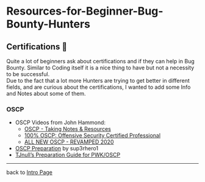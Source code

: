 # Resources-for-Beginner-Bug-Bounty-Hunters

## Certifications 📜

Quite a lot of beginners ask about certifications and if they can help in Bug Bounty. Similar to Coding itself it is a nice thing to have but not a necessity to be successful.<br>
Due to the fact that a lot more Hunters are trying to get better in different fields, and are curious about the certifications, I wanted to add some Info and Notes about some of them.
### OSCP
- OSCP Videos from John Hammond:
    - [OSCP - Taking Notes & Resources](https://www.youtube.com/watch?v=MQGozZzHUwQ)
    - [100% OSCP: Offensive Security Certified Professional](https://www.youtube.com/watch?v=kdobdnQ2sGw)
    - [ALL NEW OSCP - REVAMPED 2020](https://www.youtube.com/watch?v=wjTt-5mfyhY)
- [OSCP Preparation](https://github.com/superhero1/OSCP-Prep) by sup3rhero1
- [TJnull’s Preparation Guide for PWK/OSCP](https://www.netsecfocus.com/oscp/2019/03/29/The_Journey_to_Try_Harder-_TJNulls_Preparation_Guide_for_PWK_OSCP.html)

---
back to [Intro Page](/README.md)